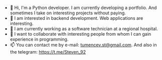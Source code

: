 - 👋 Hi, I'm a Python developer. I am currently developing a portfolio. And sometimes I take on interesting projects without paying.
- 👀 I am interested in backend development. Web applications are interesting.
- 🌱 I am currently working as a software technician at a regional hospital.
- 💞️ I want to collaborate with interesting people from whom I can gain experience in programming.
- 📫 You can contact me by e-mail: tumencev.st@gmail.com. And also in the telegram: https://t.me/Steven_92

<!---
tumencev-dev/tumencev-dev is a ✨ special ✨ repository because its `README.md` (this file) appears on your GitHub profile.
You can click the Preview link to take a look at your changes.
--->
